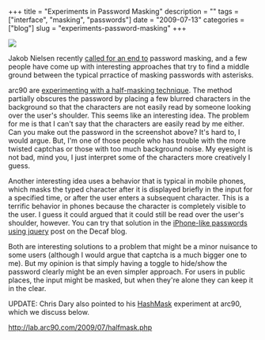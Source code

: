 +++
title = "Experiments in Password Masking"
description = ""
tags = ["interface", "masking", "passwords"]
date = "2009-07-13"
categories = ["blog"]
slug = "experiments-password-masking"
+++



  <div class="notebook-screenshot"><a href="http://lab.arc90.com/2009/07/halfmask.php"><img src="/media/notebook/halfmask.jpg" class="notebook-image" /></a></div><p>Jakob Nielsen recently <a href="http://www.useit.com/alertbox/passwords.html">called for an end to</a> password masking, and a few people have come up with interesting approaches that try to find a middle ground between the typical prractice of masking passwords with asterisks. </p>
<p>arc90 are <a href="http://lab.arc90.com/2009/07/halfmask.php">experimenting with a half-masking technique</a>. The method partially obscures the password by placing a few blurred characters in the background so that the characters are not easily read by someone looking over the user's shoulder. This seems like an interesting idea. The problem for me is that I can't say that the characters are easily read by me either. Can you make out the password in the screenshot above? It's hard to, I would argue. But, I'm one of those people who has trouble with the more twisted captchas or those with too much background noise. My eyesight is not bad, mind you, I just interpret some of the characters more creatively I guess. </p>
<p>Another interesting idea uses a behavior that is typical in mobile phones, which masks the typed character after it is displayed briefly in the input for a specified time, or after the user enters a subsequent character. This is a terrific behavior in phones because the character is completely visible to the user. I guess it could argued that it could still be read over the user's shoulder, however. You can try that solution in the <a href="http://blog.decaf.de/2009/07/iphone-like-password-fields-using-jquery/">iPhone-like passwords using jquery</a> post on the Decaf blog.</p>
<p>Both are interesting solutions to a problem that might be a minor nuisance to some users (although I would argue that captcha is a much bigger one to me). But my opinion is that simply having a toggle to hide/show the password clearly might be an even simpler approach. For users in public places, the input might be masked, but when they're alone they can keep it in the clear.</p>
<p>UPDATE: Chris Dary also pointed to his <a href="http://lab.arc90.com/2009/07/hashmask.php">HashMask</a> experiment at arc90, which we discuss below.</p>
    
  <a href="http://lab.arc90.com/2009/07/halfmask.php">http://lab.arc90.com/2009/07/halfmask.php</a>
